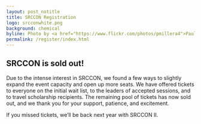 ```yaml
---
layout: post_notitle
title: SRCCON Registration
logo: srcconwhite.png
background: chemical
byline: Photo by <a href="https://www.flickr.com/photos/pmillera4">Paul Miller</a>
permalink: /register/index.html
---
```


<div id="apologybox">
<h2>SRCCON is sold out!</h2>
<p>Due to the intense interest in SRCCON, we found a few ways to slightly expand the event capacity and open up more seats. We have offered tickets to everyone on the initial wait list, to the leaders of accepted sessions, and to travel scholarship recipients. The remaining pool of tickets has now sold out, and we thank you for your support, patience, and excitement.</p>

<p>If you missed tickets, we&rsquo;ll be back next year with SRCCON II.</p>
</div>
